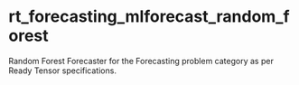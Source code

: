 # rt_forecasting_mlforecast_random_forest
Random Forest Forecaster for the Forecasting problem category as per Ready Tensor specifications.
